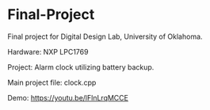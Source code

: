 # Final-Project

Final project for Digital Design Lab, University of Oklahoma.

Hardware: NXP LPC1769

Project: Alarm clock utilizing battery backup.

Main project file: clock.cpp

Demo: https://youtu.be/lFlnLrqMCCE
